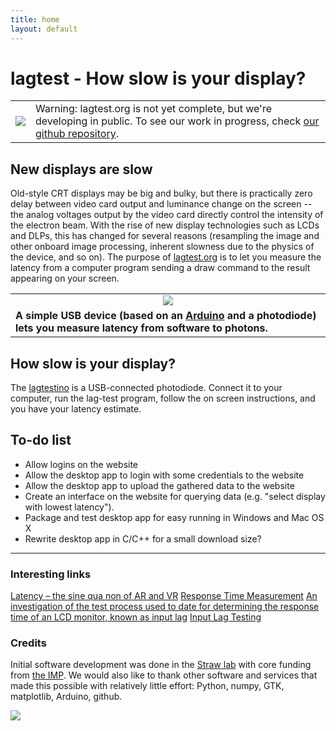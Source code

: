 ```yaml
---
title: home
layout: default
---
```


# lagtest - How slow is your display?

<table><tr><td>
<img src="/assets/img/warning.png" />
</td><td>
Warning: lagtest.org is not yet complete, but we're developing in
public. To see our work in progress, check <a href="https://github.com/strawlab/lagtest">our github
repository</a>.
</td></tr></table>

## New displays are slow

Old-style CRT displays may be big and bulky, but there is practically
zero delay between video card output and luminance change on the
screen -- the analog voltages output by the video card directly
control the intensity of the electron beam. With the rise of new
display technologies such as LCDs and DLPs, this has changed for
several reasons (resampling the image and other onboard image
processing, inherent slowness due to the physics of the device, and so
on). The purpose of [lagtest.org](http://lagtest.org) is to let you
measure the latency from a computer program sending a draw command to
the result appearing on your screen.

<table>
  <tr><td align="center">
    <img src="/assets/img/lag-drawing.png" />
  </td></tr>
  <tr><td>
    <strong>A simple USB device (based on an <a href="http://www.arduino.cc/">Arduino</a> and a
    photodiode) lets you measure latency from software to photons.</strong>
  </td></tr>
</table>

## How slow is your display?

The [lagtestino](lagtestino) is a USB-connected photodiode. Connect it to your
computer, run the lag-test program, follow the on screen instructions,
and you have your latency estimate.

## To-do list

* Allow logins on the website
* Allow the desktop app to login with some credentials to the website
* Allow the desktop app to upload the gathered data to the website
* Create an interface on the website for querying data (e.g. "select
  display with lowest latency").
* Package and test desktop app for easy running in Windows and Mac OS X
* Rewrite desktop app in C/C++ for a small download size?

<hr>

### Interesting links

[Latency – the sine qua non of AR and VR](http://blogs.valvesoftware.com/abrash/latency-the-sine-qua-non-of-ar-and-vr/)
[Response Time Measurement](http://www.tftcentral.co.uk/articles/response_time.htm)
[An investigation of the test process used to date for determining the response time of an LCD monitor, known as input lag](http://www.prad.de/en/monitore/specials/inputlag/inputlag.html)
[Input Lag Testing](http://www.tftcentral.co.uk/articles/input_lag.htm)

### Credits

Initial software development was done in the [Straw
lab](http://strawlab.org) with core funding from [the
IMP](http://www.imp.ac.at). We would also like to thank other software
and services that made this possible with relatively little effort:
Python, numpy, GTK, matplotlib, Arduino, github.

<a href="http://www.imp.ac.at"><img src="/assets/img/imp.png" /></a>


